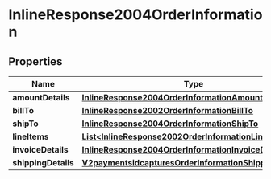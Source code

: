 
# InlineResponse2004OrderInformation

## Properties
Name | Type | Description | Notes
------------ | ------------- | ------------- | -------------
**amountDetails** | [**InlineResponse2004OrderInformationAmountDetails**](InlineResponse2004OrderInformationAmountDetails.md) |  |  [optional]
**billTo** | [**InlineResponse2002OrderInformationBillTo**](InlineResponse2002OrderInformationBillTo.md) |  |  [optional]
**shipTo** | [**InlineResponse2004OrderInformationShipTo**](InlineResponse2004OrderInformationShipTo.md) |  |  [optional]
**lineItems** | [**List&lt;InlineResponse2002OrderInformationLineItems&gt;**](InlineResponse2002OrderInformationLineItems.md) |  |  [optional]
**invoiceDetails** | [**InlineResponse2004OrderInformationInvoiceDetails**](InlineResponse2004OrderInformationInvoiceDetails.md) |  |  [optional]
**shippingDetails** | [**V2paymentsidcapturesOrderInformationShippingDetails**](V2paymentsidcapturesOrderInformationShippingDetails.md) |  |  [optional]



